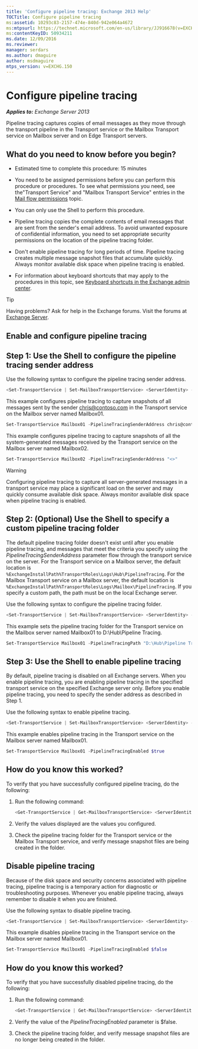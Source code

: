 ```yaml
---
title: 'Configure pipeline tracing: Exchange 2013 Help'
TOCTitle: Configure pipeline tracing
ms:assetid: 10293c83-2157-474e-840d-942e064a4672
ms:mtpsurl: https://technet.microsoft.com/en-us/library/JJ916678(v=EXCHG.150)
ms:contentKeyID: 50934211
ms.date: 12/09/2016
ms.reviewer: 
manager: serdars
ms.author: dmaguire
author: msdmaguire
mtps_version: v=EXCHG.150
---
```


# Configure pipeline tracing

_**Applies to:** Exchange Server 2013_

Pipeline tracing captures copies of email messages as they move through the transport pipeline in the Transport service or the Mailbox Transport service on Mailbox server and on Edge Transport servers.

## What do you need to know before you begin?

- Estimated time to complete this procedure: 15 minutes

- You need to be assigned permissions before you can perform this procedure or procedures. To see what permissions you need, see the"Transport Service" and "Mailbox Transport Service" entries in the [Mail flow permissions](mail-flow-permissions-exchange-2013-help.md) topic.

- You can only use the Shell to perform this procedure.

- Pipeline tracing copies the complete contents of email messages that are sent from the sender's email address. To avoid unwanted exposure of confidential information, you need to set appropriate security permissions on the location of the pipeline tracing folder.

- Don't enable pipeline tracing for long periods of time. Pipeline tracing creates multiple message snapshot files that accumulate quickly. Always monitor available disk space when pipeline tracing is enabled.

- For information about keyboard shortcuts that may apply to the procedures in this topic, see [Keyboard shortcuts in the Exchange admin center](keyboard-shortcuts-in-the-exchange-admin-center-2013-help.md).

> [!TIP]
> Having problems? Ask for help in the Exchange forums. Visit the forums at [Exchange Server](https://go.microsoft.com/fwlink/p/?linkid=60612).

## Enable and configure pipeline tracing

## Step 1: Use the Shell to configure the pipeline tracing sender address

Use the following syntax to configure the pipeline tracing sender address.

```powershell
<Set-TransportService | Set-MailboxTransportService> <ServerIdentity> -PipelineTracingSenderAddress <SMTPAddress | "<>">
```

This example configures pipeline tracing to capture snapshots of all messages sent by the sender chris@contoso.com in the Transport service on the Mailbox server named Mailbox01.

```powershell
Set-TransportService Mailbox01 -PipelineTracingSenderAddress chris@contoso.com
```

This example configures pipeline tracing to capture snapshots of all the system-generated messages received by the Transport service on the Mailbox server named Mailbox02.

```powershell
Set-TransportService Mailbox02 -PipelineTracingSenderAddress "<>"
```

> [!WARNING]
> Configuring pipeline tracing to capture all server-generated messages in a transport service may place a significant load on the server and may quickly consume available disk space. Always monitor available disk space when pipeline tracing is enabled.

## Step 2: (Optional) Use the Shell to specify a custom pipeline tracing folder

The default pipeline tracing folder doesn't exist until after you enable pipeline tracing, and messages that meet the criteria you specify using the *PipelineTracingSenderAddress* parameter flow through the transport service on the server. For the Transport service on a Mailbox server, the default location is `%ExchangeInstallPath%TransportRoles\Logs\Hub\PipelineTracing`. For the Mailbox Transport service on a Mailbox server, the default location is `%ExchangeInstallPath%TransportRoles\Logs\Mailbox\PipelineTracing`. If you specify a custom path, the path must be on the local Exchange server.

Use the following syntax to configure the pipeline tracing folder.

```powershell
<Set-TransportService | Set-MailboxTransportService> <ServerIdentity> -PipelineTracingPath <LocalFilePath>
```

This example sets the pipeline tracing folder for the Transport service on the Mailbox server named Mailbox01 to D:\\Hub\\Pipeline Tracing.

```powershell
Set-TransportService Mailbox01 -PipelineTracingPath "D:\Hub\Pipeline Tracing"
```

## Step 3: Use the Shell to enable pipeline tracing

By default, pipeline tracing is disabled on all Exchange servers. When you enable pipeline tracing, you are enabling pipeline tracing in the specified transport service on the specified Exchange server only. Before you enable pipeline tracing, you need to specify the sender address as described in Step 1.

Use the following syntax to enable pipeline tracing.

```powershell
<Set-TransportService | Set-MailboxTransportService> <ServerIdentity> -PipelineTracingEnabled $true
```

This example enables pipeline tracing in the Transport service on the Mailbox server named Mailbox01.

```powershell
Set-TransportService Mailbox01 -PipelineTracingEnabled $true
```

## How do you know this worked?

To verify that you have successfully configured pipeline tracing, do the following:

1. Run the following command:

   ```powershell
   <Get-TransportService | Get-MailboxTransportService> <ServerIdentity> | Format-List PipelineTracing*
   ```

2. Verify the values displayed are the values you configured.

3. Check the pipeline tracing folder for the Transport service or the Mailbox Transport service, and verify message snapshot files are being created in the folder.

## Disable pipeline tracing

Because of the disk space and security concerns associated with pipeline tracing, pipeline tracing is a temporary action for diagnostic or troubleshooting purposes. Whenever you enable pipeline tracing, always remember to disable it when you are finished.

Use the following syntax to disable pipeline tracing.

```powershell
<Set-TransportService | Set-MailboxTransportService> <ServerIdentity> -PipelineTracingEnabled $false
```

This example disables pipeline tracing in the Transport service on the Mailbox server named Mailbox01.

```powershell
Set-TransportService Mailbox01 -PipelineTracingEnabled $false
```

## How do you know this worked?

To verify that you have successfully disabled pipeline tracing, do the following:

1. Run the following command:

   ```powershell
   <Get-TransportService | Get-MailboxTransportService> <ServerIdentity> | Format-List PipelineTracingEnabled
   ```

2. Verify the value of the *PipelineTracingEnabled* parameter is $false.

3. Check the pipeline tracing folder, and verify message snapshot files are no longer being created in the folder.
